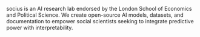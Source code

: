 socius is an AI research lab endorsed by the London School of Economics and Political Science. We create open-source AI models, datasets, and documentation to empower social scientists seeking to integrate predictive power with interpretability. 
